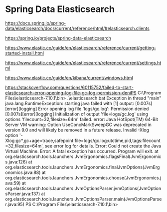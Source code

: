 # Spring Data Elasticsearch

https://docs.spring.io/spring-data/elasticsearch/docs/current/reference/html/#elasticsearch.clients

https://spring.io/projects/spring-data-elasticsearch    

https://www.elastic.co/guide/en/elasticsearch/reference/current/getting-started-install.html

https://www.elastic.co/guide/en/elasticsearch/reference/current/settings.html

https://www.elastic.co/guide/en/kibana/current/windows.html

https://stackoverflow.com/questions/60115752/failed-to-start-elasticsearch-error-opening-log-file-gc-log-permission-deniPS C:\Program Files\elasticsearch-7.10.1\bin> .\elasticsearch.bat
Exception in thread "main" java.lang.RuntimeException: starting java failed with [1]
output:
[0.007s][error][logging] Error opening log file 'logs/gc.log': Permission denied
[0.007s][error][logging] Initialization of output 'file=logs/gc.log' using options 'filecount=32,filesize=64m' failed.
error:
Java HotSpot(TM) 64-Bit Server VM warning: Option UseConcMarkSweepGC was deprecated in version 9.0 and will likely be removed in a future release.
Invalid -Xlog option '-Xlog:gc*,gc+age=trace,safepoint:file=logs/gc.log:utctime,pid,tags:filecount=32,filesize=64m', see error log for details.
Error: Could not create the Java Virtual Machine.
Error: A fatal exception has occurred. Program will exit.
at org.elasticsearch.tools.launchers.JvmErgonomics.flagsFinal(JvmErgonomics.java:126)
at org.elasticsearch.tools.launchers.JvmErgonomics.finalJvmOptions(JvmErgonomics.java:88)
at org.elasticsearch.tools.launchers.JvmErgonomics.choose(JvmErgonomics.java:59)
at org.elasticsearch.tools.launchers.JvmOptionsParser.jvmOptions(JvmOptionsParser.java:137)
at org.elasticsearch.tools.launchers.JvmOptionsParser.main(JvmOptionsParser.java:95)
PS C:\Program Files\elasticsearch-7.10.1\bin>


    